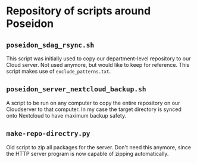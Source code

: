 # Repository of scripts around Poseidon

## `poseidon_sdag_rsync.sh`

This script was initially used to copy our department-level repository to our Cloud server. Not used anymore, but would like to keep for reference. This script makes use of `exclude_patterns.txt`.

## `poseidon_server_nextcloud_backup.sh`

A script to be run on any computer to copy the entire repository on our Cloudserver to that computer. In my case the target directory is synced onto Nextcloud to have maximum backup safety.

## `make-repo-directry.py` 

Old script to zip all packages for the server. Don't need this anymore, since the HTTP server program is now capable of zipping automatically.